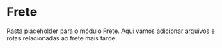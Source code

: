 # Frete

Pasta placeholder para o módulo Frete. Aqui vamos adicionar arquivos e rotas relacionadas ao frete mais tarde.